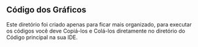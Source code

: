 ## Código dos Gráficos
Este diretório foi criado apenas para ficar mais organizado, para executar os códigos você deve Copiá-los e Colá-los diretamente no diretório do Código principal na sua IDE.

